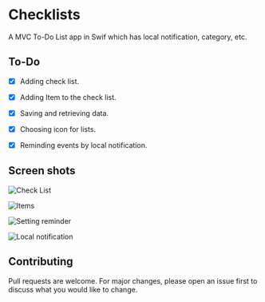 # Checklists
A MVC To-Do List app in Swif which has local notification, category, etc.


## To-Do
- [x] Adding check list.
- [x] Adding Item to the check list.
- [x] Saving and retrieving data.
- [x] Choosing icon for lists.
- [x] Reminding events by local notification.


## Screen shots

![Check List](https://user-images.githubusercontent.com/30632761/51424207-fdba1b00-1bdf-11e9-8bf0-a5b6bc6ab66b.png)

![Items](https://user-images.githubusercontent.com/30632761/51424234-57bae080-1be0-11e9-9758-2c59a7313717.png)

![Setting reminder](https://user-images.githubusercontent.com/30632761/51424249-7e791700-1be0-11e9-9d36-f083efd59ff0.png)

![Local notification](https://user-images.githubusercontent.com/30632761/51424251-846ef800-1be0-11e9-8b2d-2fb4fd6febec.png)


## Contributing
Pull requests are welcome. For major changes, please open an issue first to discuss what you would like to change.
